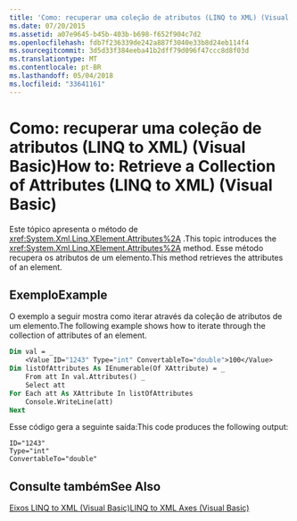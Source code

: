 ```yaml
---
title: 'Como: recuperar uma coleção de atributos (LINQ to XML) (Visual Basic)'
ms.date: 07/20/2015
ms.assetid: a07e9645-b45b-403b-b698-f652f904c7d2
ms.openlocfilehash: fdb7f236339de242a887f3040e33b8d24eb114f4
ms.sourcegitcommit: 3d5d33f384eeba41b2dff79d096f47ccc8d8f03d
ms.translationtype: MT
ms.contentlocale: pt-BR
ms.lasthandoff: 05/04/2018
ms.locfileid: "33641161"
---
```

# <a name="how-to-retrieve-a-collection-of-attributes-linq-to-xml-visual-basic"></a><span data-ttu-id="c4a12-102">Como: recuperar uma coleção de atributos (LINQ to XML) (Visual Basic)</span><span class="sxs-lookup"><span data-stu-id="c4a12-102">How to: Retrieve a Collection of Attributes (LINQ to XML) (Visual Basic)</span></span>
<span data-ttu-id="c4a12-103">Este tópico apresenta o método de <xref:System.Xml.Linq.XElement.Attributes%2A> .</span><span class="sxs-lookup"><span data-stu-id="c4a12-103">This topic introduces the <xref:System.Xml.Linq.XElement.Attributes%2A> method.</span></span> <span data-ttu-id="c4a12-104">Esse método recupera os atributos de um elemento.</span><span class="sxs-lookup"><span data-stu-id="c4a12-104">This method retrieves the attributes of an element.</span></span>  
  
## <a name="example"></a><span data-ttu-id="c4a12-105">Exemplo</span><span class="sxs-lookup"><span data-stu-id="c4a12-105">Example</span></span>  
 <span data-ttu-id="c4a12-106">O exemplo a seguir mostra como iterar através da coleção de atributos de um elemento.</span><span class="sxs-lookup"><span data-stu-id="c4a12-106">The following example shows how to iterate through the collection of attributes of an element.</span></span>  
  
```vb  
Dim val = _  
    <Value ID="1243" Type="int" ConvertableTo="double">100</Value>  
Dim listOfAttributes As IEnumerable(Of XAttribute) = _  
    From att In val.Attributes() _  
    Select att  
For Each att As XAttribute In listOfAttributes  
    Console.WriteLine(att)  
Next  
```  
  
 <span data-ttu-id="c4a12-107">Esse código gera a seguinte saída:</span><span class="sxs-lookup"><span data-stu-id="c4a12-107">This code produces the following output:</span></span>  
  
```  
ID="1243"  
Type="int"  
ConvertableTo="double"  
```  
  
## <a name="see-also"></a><span data-ttu-id="c4a12-108">Consulte também</span><span class="sxs-lookup"><span data-stu-id="c4a12-108">See Also</span></span>  
 [<span data-ttu-id="c4a12-109">Eixos LINQ to XML (Visual Basic)</span><span class="sxs-lookup"><span data-stu-id="c4a12-109">LINQ to XML Axes (Visual Basic)</span></span>](../../../../visual-basic/programming-guide/concepts/linq/linq-to-xml-axes.md)
